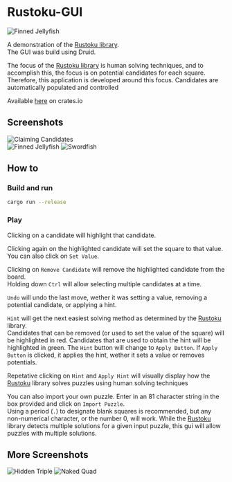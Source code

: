 # Rustoku-GUI

![Finned Jellyfish](./screenshots/finnedjelly.png)

A demonstration of the [Rustoku library](https://github.com/timlikestacos/rustoku).  
The GUI was build using Druid.

The focus of the [Rustoku library](https://github.com/timlikestacos/rustoku) is human solving techniques, and
to accomplish this, the focus is on potential candidates for each square.  Therefore, this application is 
developed around this focus.  Candidates are automatically populated and controlled 

Available [here](https://crates.io/crates/rustoku) on crates.io

## Screenshots 

![Claiming Candidates](./screenshots/claiming.png)  
![Finned Jellyfish](./screenshots/finnedjelly.png)
![Swordfish](./screenshots/swordfish.png)

## How to

### Build and run

```bash
cargo run --release
```

### Play

Clicking on a candidate will highlight that candidate.

Clicking again on the highlighted candidate will set the square to that value.  You can also click on `Set Value`.

Clicking on `Remove Candidate` will remove the highlighted candidate from the board.   
Holding down `Ctrl` will allow selecting multiple candidates at a time.  

`Undo` will undo the last move, wether it was setting a value, removing a potential candidate, or applying a hint.  

`Hint` will get the next easiest solving method as determined by the [Rustoku](https://github.com/timlikestacos/rustoku) library.  
Candidates that can be removed (or used to set the value of the square) will be highlighted in red. 
Candidates that are used to obtain the hint will be highlighted in green. 
The `Hint` button will change to `Apply Button`.  If `Apply Button` is clicked, it applies the hint, wether it sets a 
value or removes potentials.

Repetative clicking on `Hint` and `Apply Hint` will visually display how the [Rustoku](https://github.com/timlikestacos/rustoku) library
 solves puzzles using human solving techniques

You can also import your own puzzle. Enter in an 81 character string in the box provided and click on `Import Puzzle`.  
Using a period (`.`) to designate blank squares is recommended, but any non-numerical character, or the number 0, will work.
While the [Rustoku](https://github.com/timlikestacos/rustoku) library detects multiple solutions for a given input puzzle,
 this gui will allow puzzles with multiple solutions.

## More Screenshots

![Hidden Triple](./screenshots/hiddentriple.png)
![Naked Quad](./screenshots/nakedQuad.png)